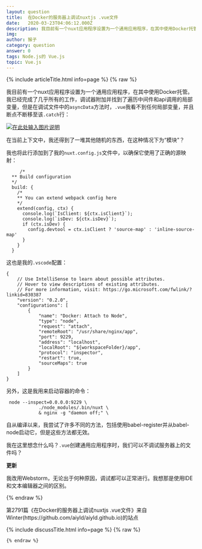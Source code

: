 ```yaml
---
layout: question
title:  在Docker的服务器上调试nuxtjs .vue文件
date:   2020-03-23T04:06:12.000Z
description: 我目前有一个nuxt应用程序设置为一个通用应用程序，在其中使用Docker托管。我已经完成了几乎所有的工作，调试器附加并找到了遍历中间件和api调用的局部...
img: 
author: 猴子
category: question
answer: 0
tags: Node.js的 Vue.js
topic: Vue.js
---
```

<div class="article-root">
  <div class="article">
    {% include articleTitle.html info=page %}
    {% raw %}
    <div class="article-content"><p><font style="vertical-align: inherit;"><font style="vertical-align: inherit;">我目前有一个nuxt应用程序设置为一个通用应用程序，在其中使用Docker托管。</font><font style="vertical-align: inherit;">我已经完成了几乎所有的工作，调试器附加并找到了遍历中间件和api调用的局部变量，但是在调试</font><font style="vertical-align: inherit;">文件中</font><font style="vertical-align: inherit;">的</font></font><code>asyncData</code><font style="vertical-align: inherit;"><font style="vertical-align: inherit;">方法时，</font></font><code>.vue</code><font style="vertical-align: inherit;"><font style="vertical-align: inherit;">我看不到任何局部变量，并且断点不断移至该</font></font><code>.catch</code><font style="vertical-align: inherit;"><font style="vertical-align: inherit;">行：</font></font></p>

<p><a href="https://www.samyoc.com//uploads/users/24180/images/thumbnails/1584936245625.png" data-src="https://www.samyoc.com//uploads/users/24180/images/1584936245625.png" rel="nofollow noreferrer"><img src="https://i.stack.imgur.com/vCoi9.png" alt="在此处输入图片说明"></a></p>

<p><font style="vertical-align: inherit;"><font style="vertical-align: inherit;">在当前上下文中，我还得到了一堆其他随机的东西，在这种情况下为“模块”？ </font></font></p>

<p><font style="vertical-align: inherit;"><font style="vertical-align: inherit;">我也将此行添加到了我的</font></font><code>nuxt.config.js</code><font style="vertical-align: inherit;"><font style="vertical-align: inherit;">文件中，以确保它使用了正确的源映射：</font></font></p>

<pre><code>     /*<font></font>
  ** Build configuration<font></font>
  */<font></font>
  build: {<font></font>
    /*<font></font>
    ** You can extend webpack config here<font></font>
    */<font></font>
    extend(config, ctx) {<font></font>
      console.log(`IsClient: ${ctx.isClient}`);<font></font>
      console.log(`isDev: ${ctx.isDev}`);<font></font>
      if (ctx.isDev) { <font></font>
        config.devtool = ctx.isClient ? 'source-map' : 'inline-source-map'<font></font>
      }<font></font>
    }<font></font>
  }<font></font>
</code></pre>

<p><font style="vertical-align: inherit;"><font style="vertical-align: inherit;">这也是我的</font></font><code>.vscode</code><font style="vertical-align: inherit;"><font style="vertical-align: inherit;">配置：</font></font></p>

<pre><code>{<font></font>
    // Use IntelliSense to learn about possible attributes.<font></font>
    // Hover to view descriptions of existing attributes.<font></font>
    // For more information, visit: https://go.microsoft.com/fwlink/?linkid=830387<font></font>
    "version": "0.2.0",<font></font>
    "configurations": [<font></font>
        {<font></font>
            "name": "Docker: Attach to Node",<font></font>
            "type": "node",<font></font>
            "request": "attach",<font></font>
            "remoteRoot": "/usr/share/nginx/app",<font></font>
            "port": 9229,<font></font>
            "address": "localhost",<font></font>
            "localRoot": "${workspaceFolder}/app",<font></font>
            "protocol": "inspector",<font></font>
            "restart": true,<font></font>
            "sourceMaps": true<font></font>
        }<font></font>
    ]<font></font>
}<font></font>
</code></pre>

<p><font style="vertical-align: inherit;"><font style="vertical-align: inherit;">另外，这是我用来启动容器的命令：</font></font></p>

<pre><code> node --inspect=0.0.0.0:9229 \<font></font>
            ./node_modules/.bin/nuxt \<font></font>
            &amp; nginx -g "daemon off;" \<font></font>
</code></pre>

<p><font style="vertical-align: inherit;"><font style="vertical-align: inherit;">自从编译以来，我尝试了许多不同的方法，包括使用babel-register并从babel-node启动它，但是这些方法都无效。 </font></font></p>

<p><font style="vertical-align: inherit;"><font style="vertical-align: inherit;">我在这里想念什么吗？</font></font><code>.vue</code><font style="vertical-align: inherit;"><font style="vertical-align: inherit;">创建通用应用程序时，</font><font style="vertical-align: inherit;">我们可以不调试</font><font style="vertical-align: inherit;">服务器上的文件吗？</font></font></p>

<p><strong><font style="vertical-align: inherit;"><font style="vertical-align: inherit;">更新</font></font></strong></p>

<p><font style="vertical-align: inherit;"><font style="vertical-align: inherit;">我改用Webstorm，无论出于何种原因，调试都可以正常进行。</font><font style="vertical-align: inherit;">我想那是使用IDE和文本编辑器之间的区别。</font></font></p></div>
    {% endraw %}
  </div>
  <p class="winter_mark">第2791篇《在Docker的服务器上调试nuxtjs .vue文件》来自Winter(https://github.com/aiyld/aiyld.github.io)的站点</p>
  <div class="discuss-wrapper">
    {% include discussTitle.html info=page %}
    {% raw %}
    
    {% endraw %}
  </div>
<div>
